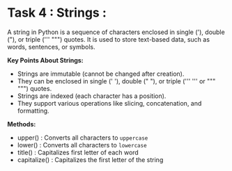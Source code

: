 
# Task 4 : Strings : 

A string in Python is a sequence of characters enclosed in single ('), double ("), or triple (''' """) quotes. It is used to store text-based data, such as words, sentences, or symbols.

**Key Points About Strings:**
- Strings are immutable (cannot be changed after creation).
- They can be enclosed in single (' '), double (" "), or triple (''' ''' or """ """) quotes.
- Strings are indexed (each character has a position).
- They support various operations like slicing, concatenation, and formatting.

**Methods:**

- upper()      : Converts all characters to `uppercase`
- lower()      : Converts all characters to `lowercase`
- title()      : Capitalizes first letter of each word
- capitalize() : Capitalizes the first letter of the string